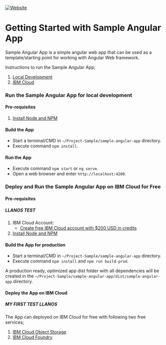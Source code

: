 [![Website](https://img.shields.io/badge/View-Website-blue)](https://sample-angular-app-funny-oribi.mybluemix.net/)

# Getting Started with Sample Angular App

Sample Angular App is a simple angular web app that can be used as a template/starting point for working with Angular Web framework. 

Instructions to run the Sample Angular App;
1. [Local Development](#run-the-sample-react-app-for-local-development)
2. [IBM Cloud](#run-the-sample-react-app-on-IBM-cloud-for-free)

### Run the Sample Angular App for local development
#### Pre-requisites
1. [Install Node and NPM](https://nodejs.org/en/download/)

#### Build the App
- Start a terminal/CMD in `~/Project-Sample/sample-angular-app` directory.
- Execute command `npm install`.

#### Run the App
- Execute command `npm start` or `ng serve`.
- Open a web browser and enter `http://localhost:4200`.

### Deploy and Run the Sample Angular App on IBM Cloud for Free
#### Pre-requisites
##### LLANOS TEST
1. IBM Cloud Account:
    - [Create free IBM Cloud account with $200 USD in credits](https://developer.ibm.com/callforcode/get-started/)
2. [Install Node and NPM](https://nodejs.org/en/download/)

#### Build the App for production
- Start a terminal/CMD in `~/Project-Sample/sample-angular-app` directory.
- Execute command `npm install` and `npm run build-prod`.

A production ready, optimized app dist folder with all dependencies will be created in the `~/Project-Sample/sample-angular-app/dist/sample-angular-app` directory.

#### Deploy the App on IBM Cloud
##### MY FIRST TEST LLANOS

The App can deployed on IBM Cloud for free with following two free services;
1. [IBM Cloud Object Storage](./docs/IBM_CLOUD_OBJECT_STORAGE_DEPLOYMENT.md)
2. [IBM Cloud Foundry](./docs/IBM_CLOUD_FOUNDRY_DEPLOYMENT.md)
